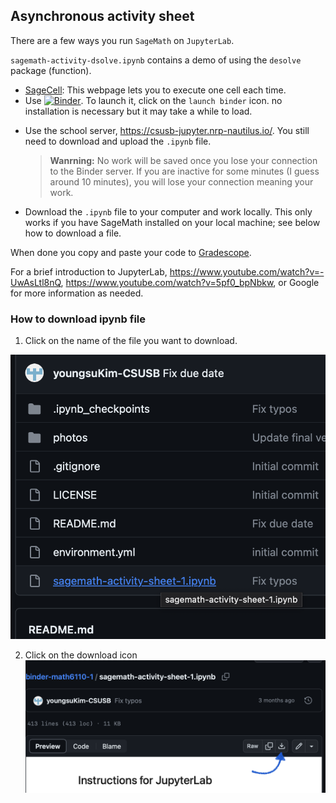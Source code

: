 Asynchronous activity sheet 
---
There are a few ways you run ``SageMath`` on ``JupyterLab``.

`sagemath-activity-dsolve.ipynb` contains a demo of using the `desolve` package (function).

* [SageCell](https://sagecell.sagemath.org/): This webpage lets you to execute one cell each time. 
* Use [![Binder](https://mybinder.org/badge_logo.svg)](https://mybinder.org/v2/gh/youngsuKim-CSUSB/binder-math2270-math4270.git/HEAD). To launch it, click on the ``launch binder`` icon. no installation is necessary but it may take a while to load. 
<!-- * Use [![Binder](https://mybinder.org/badge_logo.svg)](https://mybinder.org/v2/gh/youngsuKim-CSUSB/binder-math2270-math4270.git/HEAD?labpath=.%2Fsagemath-activity-dsolve.ipynb). To launch it, click on the ``launch binder`` icon. no installation is necessary but it may take a while to load.  -->
* Use the school server, https://csusb-jupyter.nrp-nautilus.io/. You still need to download and upload the ``.ipynb`` file. 
    > **Wanrning:** No work will be saved once you lose your connection to the Binder server. If you are inactive for some minutes (I guess around 10 minutes), you will lose your connection meaning your work. 
* Download the ``.ipynb`` file to your computer and work locally. This only works if you have SageMath installed on your local machine; see below how to download a file. 

When done you copy and paste your code to [Gradescope](). 

For a brief introduction to JupyterLab, https://www.youtube.com/watch?v=-UwAsLtl8nQ, https://www.youtube.com/watch?v=5pf0_bpNbkw, or Google for more information as needed. 

### How to download ipynb file

1. Click on the name of the file you want to download.

![click](./photos/click_on_file_name.png)

2. Click on the download icon
![download](./photos/download_icon.png)

